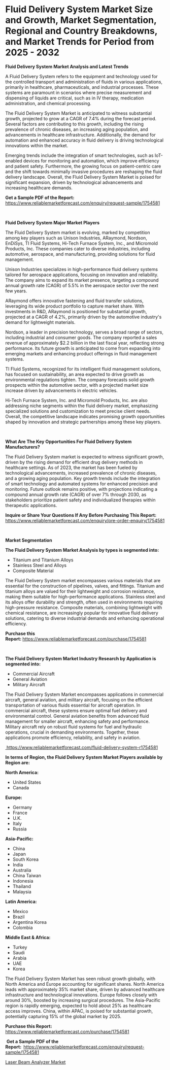 <p><h1>Fluid Delivery System Market Size and Growth, Market Segmentation, Regional and Country Breakdowns, and Market Trends for Period from 2025 -  2032</h1></p><p><strong>Fluid Delivery System Market Analysis and Latest Trends</strong></p>
<p><p>A Fluid Delivery System refers to the equipment and technology used for the controlled transport and administration of fluids in various applications, primarily in healthcare, pharmaceuticals, and industrial processes. These systems are paramount in scenarios where precise measurement and dispensing of liquids are critical, such as in IV therapy, medication administration, and chemical processing.</p><p>The Fluid Delivery System Market is anticipated to witness substantial growth, projected to grow at a CAGR of 7.4% during the forecast period. Several factors are contributing to this growth, including the rising prevalence of chronic diseases, an increasing aging population, and advancements in healthcare infrastructure. Additionally, the demand for automation and enhanced accuracy in fluid delivery is driving technological innovations within the market.</p><p>Emerging trends include the integration of smart technologies, such as IoT-enabled devices for monitoring and automation, which improve efficiency and patient safety. Furthermore, the growing focus on patient-centric care and the shift towards minimally invasive procedures are reshaping the fluid delivery landscape. Overall, the Fluid Delivery System Market is poised for significant expansion, driven by technological advancements and increasing healthcare demands.</p></p>
<p><strong>Get a Sample PDF of the Report:&nbsp;</strong> <a href="https://www.reliablemarketforecast.com/enquiry/request-sample/1754581?utm_campaign=2124&utm_medium=2&utm_source=Github&utm_content=ia&utm_term=18022025&utm_id=fluid-delivery-system">https://www.reliablemarketforecast.com/enquiry/request-sample/1754581</a></p>
<p>&nbsp;</p>
<p><strong>Fluid Delivery System Major Market Players</strong></p>
<p><p>The Fluid Delivery System market is evolving, marked by competition among key players such as Unison Industries, ARaymond, Nordson, EnDiSys, TI Fluid Systems, Hi-Tech Furnace System, Inc., and Micromold Products, Inc. These companies cater to diverse industries, including automotive, aerospace, and manufacturing, providing solutions for fluid management.</p><p>Unison Industries specializes in high-performance fluid delivery systems tailored for aerospace applications, focusing on innovation and reliability. The company aims to expand its market presence, targeting a compound annual growth rate (CAGR) of 5.5% in the aerospace sector over the next few years.</p><p>ARaymond offers innovative fastening and fluid transfer solutions, leveraging its wide product portfolio to capture market share. With investments in R&D, ARaymond is positioned for substantial growth, projected at a CAGR of 4.2%, primarily driven by the automotive industry's demand for lightweight materials.</p><p>Nordson, a leader in precision technology, serves a broad range of sectors, including industrial and consumer goods. The company reported a sales revenue of approximately $2.2 billion in the last fiscal year, reflecting strong performance. Its future growth is anticipated to come from expanding into emerging markets and enhancing product offerings in fluid management systems.</p><p>TI Fluid Systems, recognized for its intelligent fluid management solutions, has focused on sustainability, an area expected to drive growth as environmental regulations tighten. The company forecasts solid growth prospects within the automotive sector, with a projected market size increase driven by advancements in electric vehicles.</p><p>Hi-Tech Furnace System, Inc. and Micromold Products, Inc. are also addressing niche segments within the fluid delivery market, emphasizing specialized solutions and customization to meet precise client needs. Overall, the competitive landscape indicates promising growth opportunities shaped by innovation and strategic partnerships among these key players.</p></p>
<p>&nbsp;</p>
<p><strong>What Are The Key Opportunities For Fluid Delivery System Manufacturers?</strong></p>
<p><p>The Fluid Delivery System market is expected to witness significant growth, driven by the rising demand for efficient drug delivery methods in healthcare settings. As of 2023, the market has been fueled by technological advancements, increased prevalence of chronic diseases, and a growing aging population. Key growth trends include the integration of smart technology and automated systems for enhanced precision and monitoring. Future outlook remains positive, with projections indicating a compound annual growth rate (CAGR) of over 7% through 2030, as stakeholders prioritize patient safety and individualized therapies within therapeutic applications.</p></p>
<p><strong>Inquire or Share Your Questions If Any Before Purchasing This Report:</strong> <a href="https://www.reliablemarketforecast.com/enquiry/pre-order-enquiry/1754581?utm_campaign=2124&utm_medium=2&utm_source=Github&utm_content=ia&utm_term=18022025&utm_id=fluid-delivery-system">https://www.reliablemarketforecast.com/enquiry/pre-order-enquiry/1754581</a></p>
<p>&nbsp;</p>
<p><strong>Market Segmentation</strong></p>
<p><strong>The Fluid Delivery System Market Analysis by types is segmented into:</strong></p>
<p><ul><li>Titanium and Titanium Alloys</li><li>Stainless Steel and Alloys</li><li>Composite Material</li></ul></p>
<p><p>The Fluid Delivery System market encompasses various materials that are essential for the construction of pipelines, valves, and fittings. Titanium and titanium alloys are valued for their lightweight and corrosion resistance, making them suitable for high-performance applications. Stainless steel and its alloys offer durability and strength, often used in environments requiring high-pressure resistance. Composite materials, combining lightweight with chemical resistance, are increasingly popular for innovative fluid delivery solutions, catering to diverse industrial demands and enhancing operational efficiency.</p></p>
<p><strong>Purchase this Report:&nbsp;</strong><a href="https://www.reliablemarketforecast.com/purchase/1754581?utm_campaign=2124&utm_medium=2&utm_source=Github&utm_content=ia&utm_term=18022025&utm_id=fluid-delivery-system">https://www.reliablemarketforecast.com/purchase/1754581</a></p>
<p>&nbsp;</p>
<p><strong>The Fluid Delivery System Market Industry Research by Application is segmented into:</strong></p>
<p><ul><li>Commercial Aircraft</li><li>General Aviation</li><li>Military Aircraft</li></ul></p>
<p><p>The Fluid Delivery System Market encompasses applications in commercial aircraft, general aviation, and military aircraft, focusing on the efficient transportation of various fluids essential for aircraft operation. In commercial aircraft, these systems ensure optimal fuel delivery and environmental control. General aviation benefits from advanced fluid management for smaller aircraft, enhancing safety and performance. Military aircraft rely on robust fluid systems for fuel and hydraulic operations, crucial in demanding environments. Together, these applications promote efficiency, reliability, and safety in aviation.</p></p>
<p><a href="https://www.reliablemarketforecast.com/fluid-delivery-system-r1754581?utm_campaign=2124&utm_medium=2&utm_source=Github&utm_content=ia&utm_term=18022025&utm_id=fluid-delivery-system">&nbsp;https://www.reliablemarketforecast.com/fluid-delivery-system-r1754581</a></p>
<p><strong>In terms of Region, the Fluid Delivery System Market Players available by Region are:</strong></p>
<p>
    <p> <strong> North America: </strong>
        <ul>
            <li>United States</li>
            <li>Canada</li>
        </ul>
        </p> 
    <p> <strong> Europe: </strong>
        <ul>
            <li>Germany</li>
            <li>France</li>
            <li>U.K.</li>
            <li>Italy</li>
            <li>Russia</li>
        </ul>
        </p> 
    <p> <strong> Asia-Pacific: </strong>
        <ul>
            <li>China</li>
            <li>Japan</li>
            <li>South Korea</li>
            <li>India</li>
            <li>Australia</li>
            <li>China Taiwan</li>
            <li>Indonesia</li>
            <li>Thailand</li>
            <li>Malaysia</li>
        </ul>
        </p> 
    <p> <strong> Latin America: </strong>
        <ul>
            <li>Mexico</li>
            <li>Brazil</li>
            <li>Argentina Korea</li>
            <li>Colombia</li>
        </ul>
        </p> 
    <p> <strong> Middle East & Africa: </strong>
        <ul>
            <li>Turkey</li>
            <li>Saudi</li>
            <li>Arabia</li>
            <li>UAE</li>
            <li>Korea</li>
        </ul>
    </p>
    </p>
<p><p>The Fluid Delivery System Market has seen robust growth globally, with North America and Europe accounting for significant shares. North America leads with approximately 35% market share, driven by advanced healthcare infrastructure and technological innovations. Europe follows closely with around 30%, boosted by increasing surgical procedures. The Asia-Pacific region is rapidly emerging, expected to hold about 25% as healthcare access improves. China, within APAC, is poised for substantial growth, potentially capturing 15% of the global market by 2025.</p></p>
<p><strong>Purchase this Report: </strong><a href="https://www.reliablemarketforecast.com/purchase/1754581?utm_campaign=2124&utm_medium=2&utm_source=Github&utm_content=ia&utm_term=18022025&utm_id=fluid-delivery-system">https://www.reliablemarketforecast.com/purchase/1754581</a></p>
<p>&nbsp;<strong>Get a Sample PDF of the Report:&nbsp;&nbsp;</strong><a href="https://www.reliablemarketforecast.com/enquiry/request-sample/1754581?utm_campaign=2124&utm_medium=2&utm_source=Github&utm_content=ia&utm_term=18022025&utm_id=fluid-delivery-system">https://www.reliablemarketforecast.com/enquiry/request-sample/1754581</a></p>
<p><strong></strong></p>
<p><p><a href="https://github.com/SanjidaMahmud54/Market-Research-Report-List-1/blob/main/laser-beam-analyzer-market.md?utm_campaign=2124&utm_medium=2&utm_source=Github&utm_content=ia&utm_term=18022025&utm_id=fluid-delivery-system">Laser Beam Analyzer Market</a></p></p>
